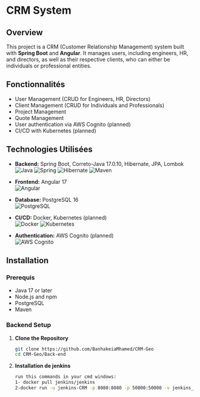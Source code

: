 # CRM System

## Overview

This project is a CRM (Customer Relationship Management) system built with **Spring Boot** and **Angular**. It manages users, including engineers, HR, and directors, as well as their respective clients, who can either be individuals or professional entities.

## Fonctionnalités

- User Management (CRUD for Engineers, HR, Directors)
- Client Management (CRUD for Individuals and Professionals)
- Project Management
- Quote Management
- User authentication via AWS Cognito (planned)
- CI/CD with Kubernetes (planned)

## Technologies Utilisées

- **Backend:** Spring Boot, Correto-Java 17.0.10, Hibernate, JPA, Lombok  
  ![Java](https://img.shields.io/badge/Java-ED8B00?style=for-the-badge&logo=java&logoColor=white)
  ![Spring](https://img.shields.io/badge/Spring-6DB33F?style=for-the-badge&logo=spring&logoColor=white)
  ![Hibernate](https://img.shields.io/badge/Hibernate-59666C?style=for-the-badge&logo=hibernate&logoColor=white)
  ![Maven](https://img.shields.io/badge/Maven-C71A36?style=for-the-badge&logo=apache-maven&logoColor=white)

- **Frontend:** Angular 17  
  ![Angular](https://img.shields.io/badge/Angular-DD0031?style=for-the-badge&logo=angular&logoColor=white)

- **Database:** PostgreSQL 16  
  ![PostgreSQL](https://img.shields.io/badge/PostgreSQL-336791?style=for-the-badge&logo=postgresql&logoColor=white)

- **CI/CD:** Docker, Kubernetes (planned)  
  ![Docker](https://img.shields.io/badge/Docker-2496ED?style=for-the-badge&logo=docker&logoColor=white)
  ![Kubernetes](https://img.shields.io/badge/Kubernetes-326CE5?style=for-the-badge&logo=kubernetes&logoColor=white)

- **Authentication:** AWS Cognito (planned)  
  ![AWS Cognito](https://img.shields.io/badge/AWS_Cognito-FF9900?style=for-the-badge&logo=amazon&logoColor=white)

## Installation

### Prerequis

- Java 17 or later
- Node.js and npm
- PostgreSQL
- Maven

### Backend Setup

1. **Clone the Repository**

   ```sh
   git clone https://github.com/BanhakeiaMhamed/CRM-Geo
   cd CRM-Geo/Back-end
1. **Installation de jenkins**

   ```sh
   run this commands in your cmd windows:
   1- docker pull jenkins/jenkins
   2-docker run -u jenkins-CRM -p 8080:8080 -p 50000:50000 -v jenkins_crm:/var/jankins_home -v /var/run/docker.sock:/var/run/docker.sock
